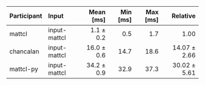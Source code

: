 | Participant | Input | Mean [ms] | Min [ms] | Max [ms] | Relative |
|:---|:---|---:|---:|---:|---:|
| mattcl | input-mattcl | 1.1 ± 0.2 | 0.5 | 1.7 | 1.00 |
| chancalan | input-mattcl | 16.0 ± 0.6 | 14.7 | 18.6 | 14.07 ± 2.66 |
| mattcl-py | input-mattcl | 34.2 ± 0.9 | 32.9 | 37.3 | 30.02 ± 5.61 |
